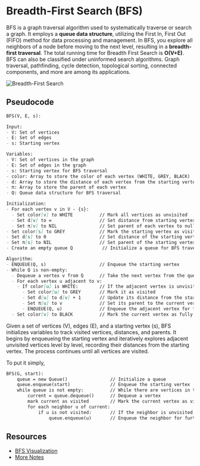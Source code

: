 # Breadth-First Search (BFS)

BFS is a graph traversal algorithm used to systematically traverse or search a graph. It employs a **queue data structure**, utilizing the First In, First Out (FIFO) method for data processing and management. In BFS, you explore all neighbors of a node before moving to the next level, resulting in a **breadth-first traversal**. The total running time for Breadth First Search is **O(V+E)**. BFS can also be classified under uninformed search algorithms. Graph traversal, pathfinding, cycle detection, topological sorting, connected components, and more are among its applications.

![Breadth-First Search](https://upload.wikimedia.org/wikipedia/commons/5/5d/Breadth-First-Search-Algorithm.gif)

## Pseudocode

```markdown
BFS(V, E, s):

Input:
- V: Set of vertices
- E: Set of edges
- s: Starting vertex

Variables:
- V: Set of vertices in the graph
- E: Set of edges in the graph
- s: Starting vertex for BFS traversal
- color: Array to store the color of each vertex (WHITE, GREY, BLACK)
- d: Array to store the distance of each vertex from the starting vertex
- π: Array to store the parent of each vertex
- Q: Queue data structure for BFS traversal

Initialization:
- For each vertex v in V - {s}:
  - Set color[v] to WHITE          // Mark all vertices as unvisited
  - Set d[v] to ∞                  // Set distance from starting vertex to infinity
  - Set π[v] to NIL                // Set parent of each vertex to null
- Set color[s] to GREY             // Mark the starting vertex as visited
- Set d[s] to 0                    // Set distance of the starting vertex to 0
- Set π[s] to NIL                  // Set parent of the starting vertex to null
- Create an empty queue Q           // Initialize a queue for BFS traversal

Algorithm:
- ENQUEUE(Q, s)                    // Enqueue the starting vertex
- While Q is non-empty:
  - Dequeue a vertex v from Q      // Take the next vertex from the queue
  - For each vertex u adjacent to v:
    - If color[u] is WHITE:        // If the adjacent vertex is unvisited
      - Set color[u] to GREY       // Mark it as visited
      - Set d[u] to d[v] + 1       // Update its distance from the starting vertex
      - Set π[u] to v              // Set its parent to the current vertex
      - ENQUEUE(Q, u)              // Enqueue the adjacent vertex for further exploration
  - Set color[v] to BLACK          // Mark the current vertex as fully explored
```

Given a set of vertices (V), edges (E), and a starting vertex (s), BFS initializes variables to track visited vertices, distances, and parents. It begins by enqueueing the starting vertex and iteratively explores adjacent unvisited vertices level by level, recording their distances from the starting vertex. The process continues until all vertices are visited.

To put it simply,

```markdown
BFS(G, start):
    queue = new Queue()                // Initialize a queue
    queue.enqueue(start)               // Enqueue the starting vertex
    while queue is not empty:          // While there are vertices in the queue
        current = queue.dequeue()      // Dequeue a vertex
        mark current as visited        // Mark the current vertex as visited
        for each neighbor u of current:
            if u is not visited:       // If the neighbor is unvisited
                queue.enqueue(u)       // Enqueue the neighbor for further exploration
```

## Resources
* [BFS Visualization](https://www.cs.usfca.edu/~galles/visualization/BFS.html)
* [More Notes](https://www.gatevidyalay.com/breadth-first-search-bfs-algorithm/)